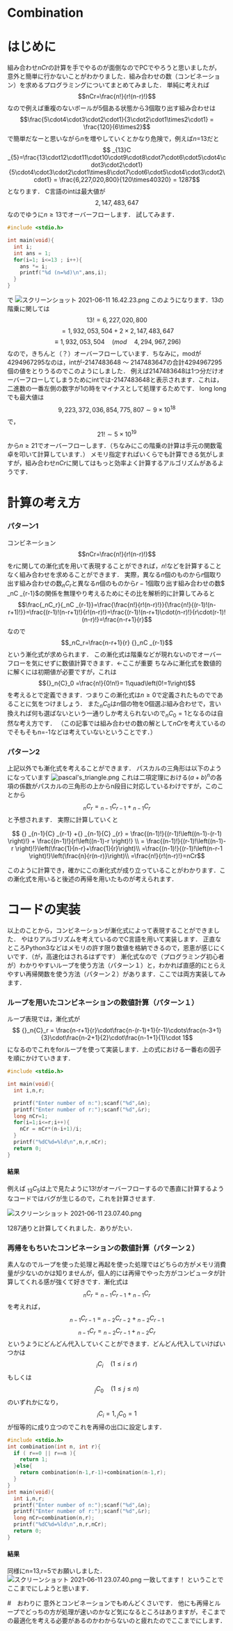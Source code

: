 
<script type="text/javascript" async src="https://cdnjs.cloudflare.com/ajax/libs/mathjax/2.7.7/MathJax.js?config=TeX-MML-AM_CHTML">
</script>
<script type="text/x-mathjax-config">
 MathJax.Hub.Config({
 tex2jax: {
 inlineMath: [['$', '$'] ],
 displayMath: [ ['$$','$$'], ["\\[","\\]"] ]
 }
 });
</script>

# Combination
# はじめに

組み合わせ$nCr$の計算を手でやるのが面倒なのでPCでやろうと思いましたが，意外と簡単に行かないことがわかりました．組み合わせの数（コンビネーション）を求めるプログラミングについてまとめてみました．
単純に考えれば
$$nCr=\frac{n!}{r!(n-r)!}$$
なので例えば重複のないボールが$5$個ある状態から$3$個取り出す組み合わせは
$$\frac{5\cdot4\cdot3\cdot2\cdot1}{3\cdot2\cdot1\times2\cdot1} = \frac{120}{6\times2}$$
で簡単だなーと思いながら$n$を増やしていくとかなり危険で，例えば$n$=13だと
$$ _{13}C _{5}=\frac{13\cdot12\cdot11\cdot10\cdot9\cdot8\cdot7\cdot6\cdot5\cdot4\cdot3\cdot2\cdot1}{5\cdot4\cdot3\cdot2\cdot1\times8\cdot7\cdot6\cdot5\cdot4\cdot3\cdot2\cdot1} = \frac{6,227,020,800}{120\times40320} = 1287$$
となります．
C言語のintは最大値が$$2,147,483,647$$なのでゆうに$n\geq13$でオーバーフローします．
試してみます．

```test.c
#include <stdio.h>

int main(void){
  int i;
  int ans = 1;
  for(i=1; i<=13 ; i++){
    ans *= i;
    printf("%d (n=%d)\n",ans,i);
  }
}
```
で
![スクリーンショット 2021-06-11 16.42.23.png](https://qiita-image-store.s3.ap-northeast-1.amazonaws.com/0/1016200/8d31515c-1074-6880-e53b-488cbe3130f8.png)
このようになります．13の階乗に関しては
$$13! = 6,227,020,800 $$ $$= 1,932,053,504 + 2\times2,147,483,647 $$ $$\equiv 1,932,053,504\quad(mod\quad4,294,967,296)$$
なので，きちんと（？）オーバーフローしています．ちなみに，modが4294967295なのは，intが-2147483648 ～ 2147483647の合計4294967295個の値をとりうるのでこのようにしました．
例えば2147483648は1つ分だけオーバーフローしてしまうためにintでは-2147483648と表示されます．これは，二進数の一番左側の数字が1の時をマイナスとして処理するためです．
long longでも最大値は$$9,223,372,036,854,775,807 \sim 9\times 10^{18}$$で，$$21!\sim5\times 10^{19}$$から$n\geq21$でオーバーフローします．（ちなみにこの階乗の計算は手元の関数電卓を叩いて計算しています．）
メモリ指定すればいくらでも計算できる気がしますが，組み合わせ$nCr$に関してはもっと効率よく計算するアルゴリズムがあるようです．

# 計算の考え方
### パターン1
コンビネーション
$$nCr=\frac{n!}{r!(n-r)!}$$
を$r$に関しての漸化式を用いて表現することができれば，$n!$などを計算することなく組み合わせを求めることができます．
実際，異なる$n$個のものから$r$個取り出す組み合わせの数$_nC_r$と異なる$n$個のものから$r-1$個取り出す組み合わせの数$ _nC _{r-1}$の関係を無理やり考えるためにその比を解析的に計算してみると
$$\frac{_nC_r}{_nC _{r-1}}=\frac{\frac{n!}{r!(n-r)!}}{\frac{n!}{(r-1)!(n-r+1)!}}=\frac{(r-1)!(n-r+1)!}{r!(n-r)!}=\frac{(r-1)!(n-r+1)\cdot(n-r)!}{r\cdot(r-1)!(n-r)!}=\frac{n-r+1}{r}$$
なので
$$_nC_r=\frac{n-r+1}{r} {}_nC _{r-1}$$
という漸化式が求められます．
この漸化式は階乗などが現れないのでオーバーフローを気にせずに数値計算できます．←ここが重要
ちなみに漸化式を数値的に解くには初期値が必要ですが，これは
$${}_n{C}_0 =\frac{n!}{0!n!}= 1\quad\left(0!=1\right)$$
を考えるとで定義できます．つまりこの漸化式は$n\geq0$で定義されたものでであることに気をつけましょう．
また${}_n{C}_0$はn個の物を0個選ぶ組み合わせで，言い換えれば何も選ばないという一通りしか考えられないので${}_n{C}_0=1$となるのは自然な考え方です．
（この記事では組み合わせの数の解として$nCr$を考えているのでそもそもn=-1などは考えていないということです．）

### パターン2
上記以外でも漸化式を考えることができます．
パスカルの三角形は以下のようになっています
![pascal's_triangle.png](https://qiita-image-store.s3.ap-northeast-1.amazonaws.com/0/1016200/770bf0f4-29df-b59b-a036-7d7d2d6c852b.png)
これは二項定理における$(a+b)^n$の各項の係数がパスカルの三角形の上からn段目に対応しているわけですが，このことから
$$ {}_n{C}_r = {} _{n-1}{C} _{r-1} +{} _{n-1}{C} _{r} $$
と予想されます．
実際に計算していくと

```math
 {} _{n-1}{C} _{r-1} +{} _{n-1}{C} _{r} = \frac{(n-1)!}{(r-1)!\left((n-1)-(r-1) \right)!} + \frac{(n-1)!}{r!\left((n-1)-r \right)!} \\
= \frac{(n-1)!}{(r-1)!\left((n-1)-r \right)!}\left(\frac{1}{n-r}+\frac{1}{r}\right)\\
=\frac{(n-1)!}{(r-1)!\left(n-r-1 \right)!}\left(\frac{n}{r(n-r)}\right)\\
=\frac{n!}{r!(n-r)!}=nCr
```

このように計算でき，確かにこの漸化式が成り立っていることがわかります．この漸化式を用いると後述の再帰を用いたものが考えられます．

# コードの実装
以上のことから，コンビネーションが漸化式によって表現することができました．
やはりアルゴリズムを考えているのでC言語を用いて実装します．
正直なところPython3などはメモリの許す限り数値を格納できるので，恩恵が感じにくいです．（が，高速化はされるはずです）
漸化式なので（プログラミング初心者が）わかりやすいループを使う方法（パターン１）と，わかれば直感的にとらえやすい再帰関数を使う方法（パターン２）があります．ここでは両方実装してみます．

### ループを用いたコンビネーションの数値計算（パターン１）
ループ表現では，漸化式が
$$ {}_n{C}_r = \frac{n-r+1}{r}\cdot\frac{n-(r-1)+1}{r-1}\cdots\frac{n-3+1}{3}\cdot\frac{n-2+1}{2}\cdot\frac{n-1+1}{1}\cdot 1$$
になるのでこれをforループを使って実装します．上の式における一番右の因子を順にかけていきます．

```1-1_ex1_roop.c
#include <stdio.h>

int main(void){
  int i,n,r;

  printf("Enter number of n:");scanf("%d",&n);
  printf("Enter number of r:");scanf("%d",&r);
  long nCr=1;
  for(i=1;i<=r;i++){
    nCr = nCr*(n-i+1)/i;
  }
  printf("%dC%d=%ld\n",n,r,nCr);
  return 0;
}

```

#### 結果
例えば ${}_{13}{C}_5$は上で見たように$13!$がオーバーフローするので愚直に計算するようなコードではバグが生じるので，これを計算させます.

![スクリーンショット 2021-06-11 23.07.40.png](https://qiita-image-store.s3.ap-northeast-1.amazonaws.com/0/1016200/d9183959-72e0-d8ea-2220-0af5d087df61.png)

1287通りと計算してくれました．ありがたい．

### 再帰をもちいたコンビネーションの数値計算（パターン２）

素人なのでループを使った処理と再起を使った処理ではどちらの方がメモリ消費量が少ないのかは知りませんが，個人的には再帰でやった方がコンピュータが計算してくれる感が強くて好きです．漸化式は
$$ {}_n{C}_r = {} _{n-1}{C} _{r-1} +{} _{n-1}{C} _{r} $$
を考えれば，
$${} _{n-1}{C} _{r-1}={} _{n-2}{C} _{r-2} +{} _{n-2}{C} _{r-1}$$
$${} _{n-1}{C} _{r}={} _{n-2}{C} _{r-1} +{} _{n-2}{C} _{r}$$
というようにどんどん代入していくことができます．どんどん代入していけばいつかは
$${}_i{C}_i\quad(1\leq i \leq r)$$
もしくは
$${}_j{C}_0\quad(1\leq j \leq n)$$
のいずれかになり，
$${}_i{C}_i =1,{}_j{C}_0 =1$$
が恒等的に成り立つのでこれを再帰の出口に設定します．

```1-1_ex1_rf.c
#include <stdio.h>
int combination(int n, int r){
  if ( r==0 || r==n ){
    return 1;
  }else{
    return combination(n-1,r-1)+combination(n-1,r);
  }
}
int main(void){
  int i,n,r;
  printf("Enter number of n:");scanf("%d",&n);
  printf("Enter number of r:");scanf("%d",&r);
  long nCr=combination(n,r);
  printf("%dC%d=%ld\n",n,r,nCr);
  return 0;
}
```

#### 結果
同様にn=13,r=5でお願いしました．
![スクリーンショット 2021-06-11 23.07.40.png](https://qiita-image-store.s3.ap-northeast-1.amazonaws.com/0/1016200/d9183959-72e0-d8ea-2220-0af5d087df61.png)
一致してます！
ということでここまでにしようと思います．

#　おわりに
意外とコンビネーションでもめんどくさいです．
他にも再帰とループでどっちの方が処理が速いのかなど気になるところはありますが，そこまでの最適化を考える必要があるのかわからないのと疲れたのでここまでにします．
